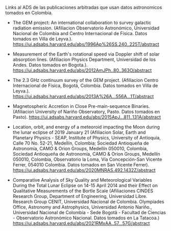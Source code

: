 Links al ADS de las publicaciones arbitradas que usan datos astronomicos tomados en Colombia.


* The GEM project: An international collaboration to survey galactic radiation emission. (Afiliacion Observatorio Astronómico, Universidad Nacional de Colombia and Centro Internacional de Física. Datos tomados en Villa de Leyva.). https://ui.adsabs.harvard.edu/abs/1996Ap%26SS.240..225T/abstract

* Measurement of the Earth's rotational speed via Doppler shift of solar absorption lines. (Afiliacion Physics Department, Universidad de los Andes. Datos tomados en Bogota.). https://ui.adsabs.harvard.edu/abs/2012AmJPh..80..363O/abstract

* The 2.3 GHz continuum survey of the GEM project.  (Afiliacion Centro Internacional de Física, Bogotá, Colombia. Datos tomados en Villa de Leyva.). https://ui.adsabs.harvard.edu/abs/2013A%26A...556A...1T/abstract

* Magnetospheric Accretion in Close Pre-main-sequence Binaries. (Afiliacion University of Nariño Observatory, Pasto. Datos tomados en Pasto). https://ui.adsabs.harvard.edu/abs/2015ApJ...811..131A/abstract

* Location, orbit, and energy of a meteoroid impacting the Moon during the lunar eclipse of 2019 January 21 (Afiliacion Solar, Earth and Planetary Physics - SEAP, Institute of Physics, University of Antioquia, Calle 70 No. 52-21, Medellín, Colombia; Sociedad Antioqueña de Astronomía, CAMO & Orion Groups, Medellín 050010, Colombia, Sociedad Antioqueña de Astronomía, CAMO & Orion Groups, Medellín 050010, Colombia, Observatorio la Loma, Vía Concepción-San Vicente Ferrer, 054010 Colombia. Datos tomados en San Vicente Ferrer). https://ui.adsabs.harvard.edu/abs/2020MNRAS.492.1432Z/abstract 

* Comparative Analysis of Sky Quality and Meteorological Variables During the Total Lunar Eclipse on 14-15 April 2014 and their Effect on Qualitative Measurements of the Bortle Scale (Afiliaciones CINDES Research Group, Department of Engineering, Universidad Libre. Research Group CENIT, Universidad Nacional de Colombia. Olympiades Office, Astronomy and Astrophysics, Universidad Antonio Nariño., Universidad Nacional de Colombia - Sede Bogotã - Facultad de Ciencias - Observatorio Astronómico Nacional. Datos tomados en La Tatacoa.) https://ui.adsabs.harvard.edu/abs/2021RMxAA..57...57G/abstract 
